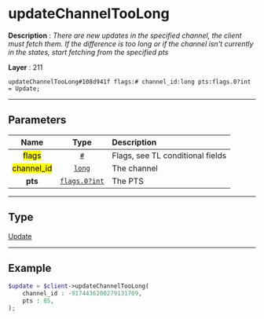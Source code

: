 # updateChannelTooLong

**Description** : *There are new updates in the specified channel, the client must fetch them.
If the difference is too long or if the channel isn't currently in the states, start fetching from the specified pts*

**Layer** : 211

```tl
updateChannelTooLong#108d941f flags:# channel_id:long pts:flags.0?int = Update;
```

---

## Parameters

| Name | Type | Description |
| :---: | :---: | :--- |
| <mark>flags</mark> | [`#`](type/#) | Flags, see TL conditional fields |
| <mark>channel_id</mark> | [`long`](type/long) | The channel |
| **pts** | [`flags.0?int`](type/int) | The PTS |

---

## Type

[Update](type/Update)

---

## Example

```php
$update = $client->updateChannelTooLong(
	channel_id : -9174436200279131709,
	pts : 85,
);
```